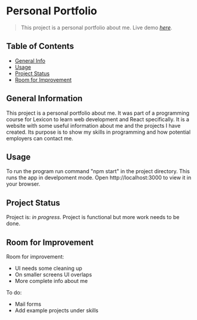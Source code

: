 # Personal Portfolio
> This project is a personal portfolio about me.
> Live demo [_here_](https://ischoo.github.io/project-portfolio/). 

## Table of Contents
* [General Info](#general-information)
* [Usage](#usage)
* [Project Status](#project-status)
* [Room for Improvement](#room-for-improvement)


## General Information
This project is a personal portfolio about me. It was part of a programming course for Lexicon to learn web development and React specifically. It is a website with some useful information about me and the projects I have created. Its purpose is to show my skills in programming and how potential employers can contact me. 

## Usage
To run the program run command "npm start" in the project directory. This runs the app in develpoment mode. Open http://localhost:3000 to view it in your browser.


## Project Status
Project is: _in progress_. Project is functional but more work needs to be done.


## Room for Improvement

Room for improvement:
- UI needs some cleaning up
- On smaller screens UI overlaps
- More complete info about me

To do:
- Mail forms
- Add example projects under skills


<!-- Optional -->
<!-- ## License -->
<!-- This project is open source and available under the [... License](). -->

<!-- You don't have to include all sections - just the one's relevant to your project -->
